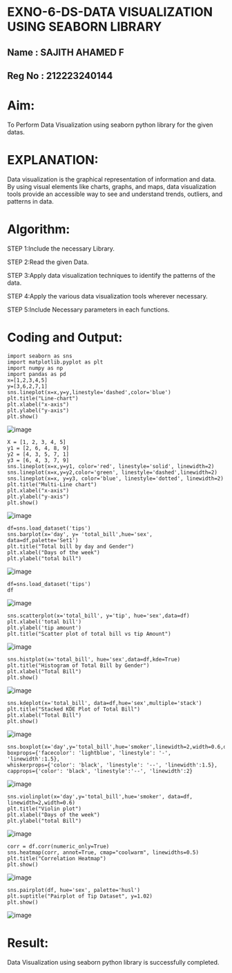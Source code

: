 # EXNO-6-DS-DATA VISUALIZATION USING SEABORN LIBRARY
## Name : SAJITH AHAMED F
## Reg No : 212223240144
# Aim:
  To Perform Data Visualization using seaborn python library for the given datas.

# EXPLANATION:
Data visualization is the graphical representation of information and data. By using visual elements like charts, graphs, and maps, data visualization tools provide an accessible way to see and understand trends, outliers, and patterns in data.

# Algorithm:
STEP 1:Include the necessary Library.

STEP 2:Read the given Data.

STEP 3:Apply data visualization techniques to identify the patterns of the data.

STEP 4:Apply the various data visualization tools wherever necessary.

STEP 5:Include Necessary parameters in each functions.

# Coding and Output:

```
import seaborn as sns
import matplotlib.pyplot as plt
import numpy as np
import pandas as pd
x=[1,2,3,4,5]
y=[3,6,2,7,1]
sns.lineplot(x=x,y=y,linestyle='dashed',color='blue')
plt.title("Line-chart")
plt.xlabel("x-axis")
plt.ylabel("y-axis")
plt.show()
```
![image](https://github.com/user-attachments/assets/dca4de51-5444-4ad7-a837-be3bf39bf248)
```
X = [1, 2, 3, 4, 5]
y1 = [2, 6, 4, 8, 9]
y2 = [4, 3, 5, 7, 1]
y3 = [6, 4, 3, 7, 9]
sns.lineplot(x=x,y=y1, color='red', linestyle='solid', linewidth=2)
sns.lineplot(x=x,y=y2,color='green', linestyle='dashed',linewidth=2)
sns.lineplot(x=x, y=y3, color='blue', linestyle='dotted', linewidth=2)
plt.title("Multi-Line chart")
plt.xlabel("x-axis")
plt.ylabel("y-axis")
plt.show()
```
![image](https://github.com/user-attachments/assets/9a5fd6d4-db56-4708-bb43-ff3ed6cc9d14)
```
df=sns.load_dataset('tips')
sns.barplot(x='day', y= 'total_bill',hue='sex', data=df,palette='Set1')
plt.title("Total bill by day and Gender")
plt.xlabel("Days of the week")
plt.ylabel("total bill")
```
![image](https://github.com/user-attachments/assets/bfa4ae2c-4e90-4c73-9ac4-dfb06527b921)
```
df=sns.load_dataset('tips')
df
```
![image](https://github.com/user-attachments/assets/518be219-62b0-4dd0-bc72-34a87227ea18)
```
sns.scatterplot(x='total_bill', y='tip', hue='sex',data=df)
plt.xlabel('total bill')
plt.ylabel('tip amount')
plt.title("Scatter plot of total bill vs tip Amount")
```
![image](https://github.com/user-attachments/assets/b824a4f3-1087-4256-b656-842be3057416)
```
sns.histplot(x='total_bill', hue='sex',data=df,kde=True)
plt.title("Histogram of Total Bill by Gender")
plt.xlabel("Total Bill")
plt.show()
```
![image](https://github.com/user-attachments/assets/6a67d92e-aea4-46c6-9c42-e553ba77f59d)
```
sns.kdeplot(x='total_bill', data=df,hue='sex',multiple='stack')
plt.title("Stacked KDE Plot of Total Bill")
plt.xlabel("Total Bill")
plt.show()
```
![image](https://github.com/user-attachments/assets/6cb3d10b-0c37-4a4b-919b-6f643e59f674)
```
sns.boxplot(x='day',y='total_bill',hue='smoker',linewidth=2,width=0.6,data=df)
boxprops={'facecolor': 'lightblue', 'linestyle': '-', 'linewidth':1.5},
whiskerprops={'color': 'black', 'linestyle': '--', 'linewidth':1.5},
capprops={'color': 'black', 'linestyle':'--', 'linewidth':2}
```
![image](https://github.com/user-attachments/assets/13115208-24ea-4d4f-a7f3-0d2d0f0f8684)
```
sns.violinplot(x='day',y='total_bill',hue='smoker', data=df, linewidth=2,width=0.6)
plt.title("Violin plot")
plt.xlabel("Days of the week")
plt.ylabel("total Bill")
```
![image](https://github.com/user-attachments/assets/474f838a-f7fc-4c93-8b18-858de42734e7)
```
corr = df.corr(numeric_only=True)
sns.heatmap(corr, annot=True, cmap="coolwarm", linewidths=0.5)
plt.title("Correlation Heatmap")
plt.show()
```
![image](https://github.com/user-attachments/assets/92038c43-2eca-44b4-b04f-1536169e1e46)
```
sns.pairplot(df, hue='sex', palette='husl')
plt.suptitle("Pairplot of Tip Dataset", y=1.02) 
plt.show()
```
![image](https://github.com/user-attachments/assets/4aeefbc8-21a5-4181-a2e4-c5581ddb8b2d)


# Result:
Data Visualization using seaborn python library is successfully completed.
